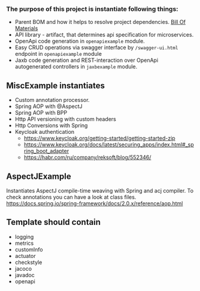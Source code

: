 ### The purpose of this project is instantiate following things:
- Parent BOM and how it helps to resolve project dependencies. [Bill Of Materials](https://www.baeldung.com/spring-maven-bom)
- API library - artifact, that determines api specification for microservices.
- OpenApi code generation in `openapiexample` module.
- Easy CRUD operations via swagger interface by `/swagger-ui.html` endpoint in `openapiexample` module
- Jaxb code generation and REST-interaction over OpenApi autogenerated controllers in `jaxbexample` module.

## MiscExample instantiates
- Custom annotation processor.
- Spring AOP with @AspectJ
- Spring AOP with BPP
- Http API versioning with custom headers
- Http Conversions with Spring
- Keycloak authentication
  - https://www.keycloak.org/getting-started/getting-started-zip
  - https://www.keycloak.org/docs/latest/securing_apps/index.html#_spring_boot_adapter
  - https://habr.com/ru/company/reksoft/blog/552346/

## AspectJExample
Instantiates AspectJ compile-time weaving with Spring and acj compiler.
To check annotations you can have a look at class files.
https://docs.spring.io/spring-framework/docs/2.0.x/reference/aop.html

## Template should contain
- logging
- metrics
- customInfo
- actuator
- checkstyle
- jacoco
- javadoc
- openapi

